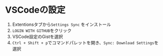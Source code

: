 # VSCodeの設定

1. Extentionsタブから`Settings Sync` をインストール
2. `LOGIN WITH GITHUB`をクリック
3. VSCode設定のGistを選択
4. `Ctrl + Shift + p`でコマンドパレットを開き、`Sync: Download Settings`を選択
